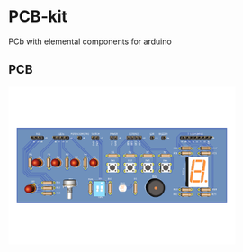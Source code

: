 # PCB-kit
PCb with elemental components for arduino

## PCB
<img src="https://github.com/cristobalcuevas/PCB-kit/blob/main/images/Placa%20de%20ensayos.png" width="80%" height="80%">

